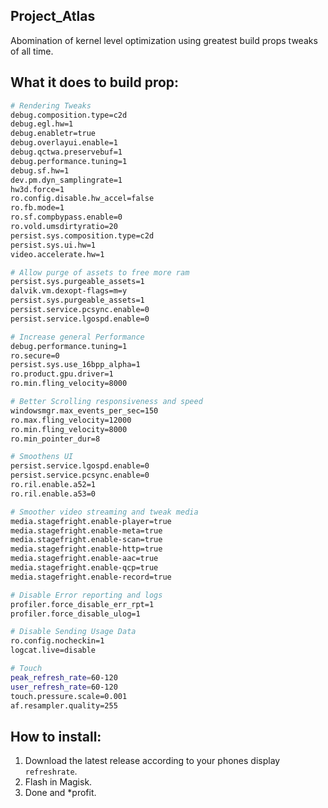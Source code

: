 ## Project_Atlas
 Abomination of kernel level optimization using greatest build props  tweaks of all time.

## What it does to build prop:

 ```bash
 # Rendering Tweaks
debug.composition.type=c2d
debug.egl.hw=1
debug.enabletr=true
debug.overlayui.enable=1
debug.qctwa.preservebuf=1
debug.performance.tuning=1
debug.sf.hw=1
dev.pm.dyn_samplingrate=1
hw3d.force=1
ro.config.disable.hw_accel=false
ro.fb.mode=1
ro.sf.compbypass.enable=0
ro.vold.umsdirtyratio=20
persist.sys.composition.type=c2d
persist.sys.ui.hw=1
video.accelerate.hw=1

# Allow purge of assets to free more ram
persist.sys.purgeable_assets=1
dalvik.vm.dexopt-flags=m=y
persist.sys.purgeable_assets=1
persist.service.pcsync.enable=0
persist.service.lgospd.enable=0

# Increase general Performance
debug.performance.tuning=1
ro.secure=0
persist.sys.use_16bpp_alpha=1
ro.product.gpu.driver=1
ro.min.fling_velocity=8000

# Better Scrolling responsiveness and speed
windowsmgr.max_events_per_sec=150
ro.max.fling_velocity=12000
ro.min.fling_velocity=8000
ro.min_pointer_dur=8

# Smoothens UI
persist.service.lgospd.enable=0
persist.service.pcsync.enable=0
ro.ril.enable.a52=1
ro.ril.enable.a53=0

# Smoother video streaming and tweak media
media.stagefright.enable-player=true
media.stagefright.enable-meta=true
media.stagefright.enable-scan=true
media.stagefright.enable-http=true
media.stagefright.enable-aac=true
media.stagefright.enable-qcp=true
media.stagefright.enable-record=true

# Disable Error reporting and logs
profiler.force_disable_err_rpt=1
profiler.force_disable_ulog=1

# Disable Sending Usage Data
ro.config.nocheckin=1
logcat.live=disable

# Touch 
peak_refresh_rate=60-120
user_refresh_rate=60-120
touch.pressure.scale=0.001
af.resampler.quality=255
```
## How to install:
 1. Download the latest release according to your phones display `refreshrate`.
 2. Flash in Magisk.
 3. Done and *profit.



